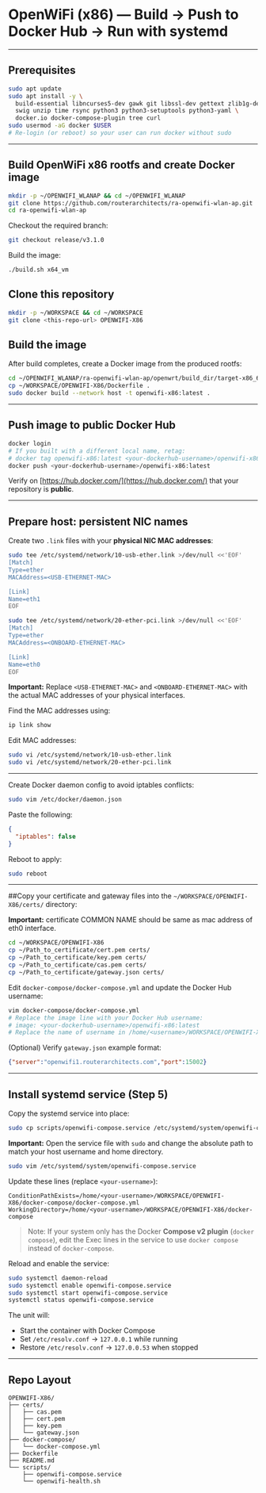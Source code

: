 # OpenWiFi (x86) — Build → Push to Docker Hub → Run with systemd
---

##  Prerequisites

```bash
sudo apt update
sudo apt install -y \
  build-essential libncurses5-dev gawk git libssl-dev gettext zlib1g-dev \
  swig unzip time rsync python3 python3-setuptools python3-yaml \
  docker.io docker-compose-plugin tree curl
sudo usermod -aG docker $USER
# Re-login (or reboot) so your user can run docker without sudo
```

---

##  Build OpenWiFi x86 rootfs and create Docker image

```bash
mkdir -p ~/OPENWIFI_WLANAP && cd ~/OPENWIFI_WLANAP
git clone https://github.com/routerarchitects/ra-openwifi-wlan-ap.git
cd ra-openwifi-wlan-ap
```

Checkout the required branch:

```bash
git checkout release/v3.1.0
```

Build the image:

```bash
./build.sh x64_vm
```

## Clone this repository

```bash
mkdir -p ~/WORKSPACE && cd ~/WORKSPACE
git clone <this-repo-url> OPENWIFI-X86
```

##  Build the image
After build completes, create a Docker image from the produced rootfs:

```bash
cd ~/OPENWIFI_WLANAP/ra-openwifi-wlan-ap/openwrt/build_dir/target-x86_64_musl/root-x86/
cp ~/WORKSPACE/OPENWIFI-X86/Dockerfile .
sudo docker build --network host -t openwifi-x86:latest .
```

---

##  Push image to public Docker Hub

```bash
docker login
# If you built with a different local name, retag:
# docker tag openwifi-x86:latest <your-dockerhub-username>/openwifi-x86:latest
docker push <your-dockerhub-username>/openwifi-x86:latest
```

Verify on [https://hub.docker.com/](https://hub.docker.com/) that your repository is **public**.

---

## Prepare host: persistent NIC names

Create two `.link` files with your **physical NIC MAC addresses**:

```bash
sudo tee /etc/systemd/network/10-usb-ether.link >/dev/null <<'EOF'
[Match]
Type=ether
MACAddress=<USB-ETHERNET-MAC>

[Link]
Name=eth1
EOF

sudo tee /etc/systemd/network/20-ether-pci.link >/dev/null <<'EOF'
[Match]
Type=ether
MACAddress=<ONBOARD-ETHERNET-MAC>

[Link]
Name=eth0
EOF
```

**Important:** Replace `<USB-ETHERNET-MAC>` and `<ONBOARD-ETHERNET-MAC>` with the actual MAC addresses of your physical interfaces.  

Find the MAC addresses using:

```bash
ip link show
```

Edit MAC addresses:

```bash
sudo vi /etc/systemd/network/10-usb-ether.link
sudo vi /etc/systemd/network/20-ether-pci.link
```

---

Create Docker daemon config to avoid iptables conflicts:

```bash
sudo vim /etc/docker/daemon.json
```

Paste the following:

```json
{
  "iptables": false
}
```

Reboot to apply:

```bash
sudo reboot
```

---

##Copy your certificate and gateway files into the `~/WORKSPACE/OPENWIFI-X86/certs/` directory:

**Important:** certificate COMMON NAME should be same as mac address of eth0 interface.

```bash
cd ~/WORKSPACE/OPENWIFI-X86
cp ~/Path_to_certificate/cert.pem certs/
cp ~/Path_to_certificate/key.pem certs/
cp ~/Path_to_certificate/cas.pem certs/
cp ~/Path_to_certificate/gateway.json certs/
```

Edit `docker-compose/docker-compose.yml` and update the Docker Hub username:

```bash
vim docker-compose/docker-compose.yml
# Replace the image line with your Docker Hub username:
# image: <your-dockerhub-username>/openwifi-x86:latest
# Replace the name of username in /home/<username>/WORKSPACE/OPENWIFI-X86/certs/ with username of your hostmachine.
```

(Optional) Verify `gateway.json` example format:

```json
{"server":"openwifi1.routerarchitects.com","port":15002}
```

---

## Install systemd service (Step 5)

Copy the systemd service into place:

```bash
sudo cp scripts/openwifi-compose.service /etc/systemd/system/openwifi-compose.service
```

**Important:** Open the service file with `sudo` and change the absolute path to match your host username and home directory.

```bash
sudo vim /etc/systemd/system/openwifi-compose.service
```

Update these lines (replace `<your-username>`):

```
ConditionPathExists=/home/<your-username>/WORKSPACE/OPENWIFI-X86/docker-compose/docker-compose.yml
WorkingDirectory=/home/<your-username>/WORKSPACE/OPENWIFI-X86/docker-compose
```

> Note: If your system only has the Docker **Compose v2 plugin** (`docker compose`), edit the Exec lines in the service to use `docker compose` instead of `docker-compose`.

Reload and enable the service:

```bash
sudo systemctl daemon-reload
sudo systemctl enable openwifi-compose.service
sudo systemctl start openwifi-compose.service
systemctl status openwifi-compose.service
```

The unit will:

* Start the container with Docker Compose  
* Set `/etc/resolv.conf` → `127.0.0.1` while running  
* Restore `/etc/resolv.conf` → `127.0.0.53` when stopped  

---

##  Repo Layout

```
OPENWIFI-X86/
├── certs/
│   ├── cas.pem
│   ├── cert.pem
│   ├── key.pem
│   └── gateway.json
├── docker-compose/
│   └── docker-compose.yml
├── Dockerfile
├── README.md
└── scripts/
    ├── openwifi-compose.service
    └── openwifi-health.sh
```

